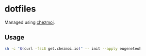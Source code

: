 # dotfiles

Managed using [chezmoi](https://www.chezmoi.io/).

## Usage

```bash
sh -c "$(curl -fsLS get.chezmoi.io)" -- init --apply eugeneteoh
```
